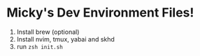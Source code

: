 # Micky's Dev Environment Files!

1. Install brew (optional)
2. Install nvim, tmux, yabai and skhd
3. run `zsh init.sh`
